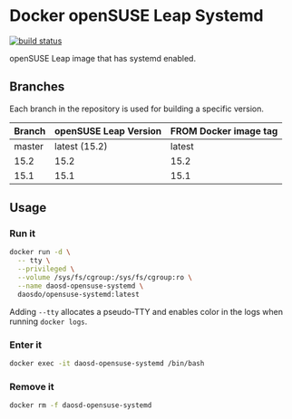 # Docker openSUSE Leap Systemd

[![build status](https://img.shields.io/docker/cloud/build/daosdo/opensuse-systemd)](https://hub.docker.com/repository/docker/daosdo/opensuse-systemd)

openSUSE Leap image that has systemd enabled.

## Branches

Each branch in the repository is used for building a specific version.

| Branch | openSUSE Leap Version | FROM Docker image tag |
| ------ | --------------------- | --------------------- |
| master | latest (15.2)         | latest                |
| 15.2   | 15.2                  | 15.2                  |
| 15.1   | 15.1                  | 15.1                  |

## Usage

### Run it

```bash
docker run -d \
  -- tty \
  --privileged \
  --volume /sys/fs/cgroup:/sys/fs/cgroup:ro \
  --name daosd-opensuse-systemd \
  daosdo/opensuse-systemd:latest
```

Adding `--tty` allocates a pseudo-TTY and enables color in the logs when
running `docker logs`.

### Enter it

```bash
docker exec -it daosd-opensuse-systemd /bin/bash
```

### Remove it

```bash
docker rm -f daosd-opensuse-systemd
```
